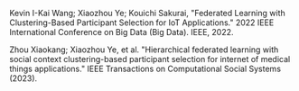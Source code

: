Kevin I-Kai Wang; Xiaozhou Ye; Kouichi Sakurai, "Federated Learning with Clustering-Based Participant Selection for IoT Applications." 2022 IEEE International Conference on Big Data (Big Data). IEEE, 2022.


Zhou Xiaokang; Xiaozhou Ye, et al. "Hierarchical federated learning with social context clustering-based participant selection for internet of medical things applications." IEEE Transactions on Computational Social Systems (2023).

